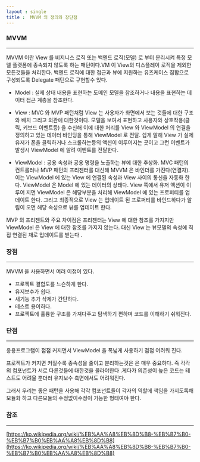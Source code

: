 ```yaml
---
layout : single
title :  MVVM 의 정의와 장단점
---
```


### MVVM
---

MVVM 이란 View 를 비지니스 로직 또는 백엔드 로직(모델) 로 부터 분리시켜 특정 모델 플랫폼에 종속되지 않도록 하는 패턴이다.VM 이 View의 디스플레이 로직을 제외한 모든것들을 처리한다. 백엔드 로직에 대한 접근과 뷰에 지원하는 유즈케이스 집합으로 구성되도록 Delegate 패턴으로 구현할수 있다.

- Model : 실제 상태 내용을 표현하는 도메인 모델을 참조하거나 내용을 표현하는
데이터 접근 계층을 참조한다.

- View : MVC 와 MVP 패턴처럼 View 는 사용자가 화면에서 보는 것들에 대한 구조와 배치 그리고
외관에 대한것이다. 모델을 보여서 표현하고 사용자와 상호작용(클릭, 키보드 이벤트등) 을 수신해
이에 대한 처리를 View 와 ViewModel 의 연결을 정의하고 있는 데이터 바인딩을 통해 ViewModel 로 전달.
쉽게 말해 View 가 실제 유저가 폰을 클릭하거나 스크롤하는등의 액션이 이루어지는 곳이고 그런 이벤트가 
발생시 ViewModel 에 알려 이벤트를 전달한다.

- ViewModel : 공용 속성과 공용 명령을 노출하는 뷰에 대한 추상화. MVC 패턴의 컨트롤러나
MVP 패턴의 프리젠터를 대신해 MVVM 은 바인더를 가진다(연결자). 이는 ViewModel 에 있는 View 에 연결된 속성과 View 사이의 통신을 자동화 한다. ViewModel 은 Model 에 있는 데이터의 상태다. 
View 쪽에서 유저 액션이 이루어 지면 ViewModel 은 해당부분을 처리해 ViewModel 에 있는 프로퍼티를 
업데이트 한다. 그리고 최종적으로 View 는 업데이트 된 프로퍼티를 바인드하다가 알림이 오면 해당 속성으로
뷰를 업데이트 한다. 

MVP 의 프리젠트와 주요 차이점은 프리젠터는 View 에 대한 참조를 가지지만 ViewModel 은 
View 에 대한 참조를 가지지 않는다. 대신 View 는 뷰모델의 속성에 직접 연결된 채로 업데이트를 받는다 . 

### 장점 
---
MVVM 을 사용하면서 여러 이점이 있다.

- 프로젝트 결합도를 느슨하게 한다.
- 유지보수가 쉽다.
- 새기능 추가 삭제가 간단하다.
- 테스트 용이하다.
- 프로젝트에 훌륭한 구조를 가져다주고 탐색하기 편하며 코드를 이해하기 쉬워진다.


### 단점
---
응용프로그램이 점점 커지면서 ViewModel 을 폭넓게 사용하기 점점 어려워 진다.

프로젝트가 커지면 커질수록 종속성을 줄이고 분리하는것은 은 매우 중요하다. 즉 각각의 컴포넌트가 서로 다른것들에 대한것을 몰라야한다 .게다가 의존성이 높은 코드는 테스트도 어려울 뿐더러 유지보수 측면에서도 어려워진다.

그래서 우리는 좋은 패턴을 사용해 각각 컴포넌트들이 각자의 역할에 책임을 가지도록해 모듈화 하고 다른모듈의 수정없이수정이 가능한 형태여야 한다.



### 참조
---
[https://ko.wikipedia.org/wiki/%EB%AA%A8%EB%8D%B8-%EB%B7%B0-%EB%B7%B0%EB%AA%A8%EB%8D%B8](https://ko.wikipedia.org/wiki/%EB%AA%A8%EB%8D%B8-%EB%B7%B0-%EB%B7%B0%EB%AA%A8%EB%8D%B8)